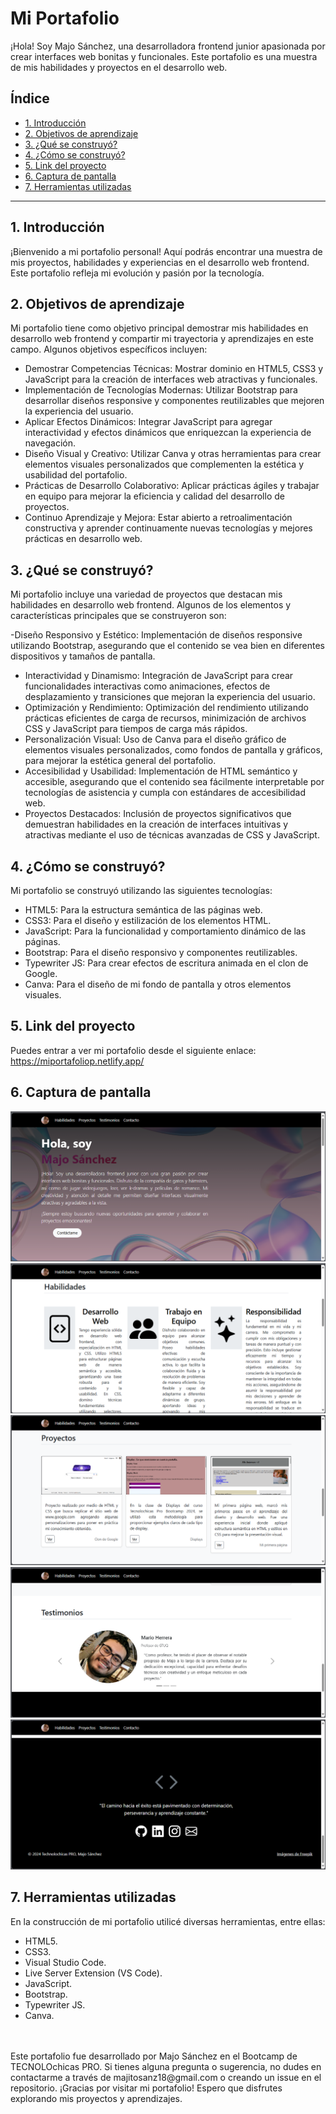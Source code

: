 # Mi Portafolio

¡Hola! Soy Majo Sánchez, una desarrolladora frontend junior apasionada por crear interfaces web bonitas y funcionales. Este portafolio es una muestra de mis habilidades y proyectos en el desarrollo web.

## Índice

* [1. Introducción](https://github.com/MajoSanz/ClonGoogle-b4-g2/blob/main/README.md#1-introducci%C3%B3n)
* [2. Objetivos de aprendizaje](https://github.com/MajoSanz/ClonGoogle-b4-g2/blob/main/README.md#2-objetivos-de-aprendizaje)
* [3. ¿Qué se construyó?](https://github.com/MajoSanz/ClonGoogle-b4-g2/blob/main/README.md#3-qu%C3%A9-se-construy%C3%B3)
* [4. ¿Cómo se construyó?](https://github.com/MajoSanz/ClonGoogle-b4-g2/blob/main/README.md#4-c%C3%B3mo-se-construy%C3%B3)
* [5. Link del proyecto](https://github.com/MajoSanz/ClonGoogle-b4-g2/blob/main/README.md#5-link-del-proyecto)
* [6. Captura de pantalla](https://github.com/MajoSanz/ClonGoogle-b4-g2/blob/main/README.md#6-captura-de-pantalla)
* [7. Herramientas utilizadas](https://github.com/MajoSanz/ClonGoogle-b4-g2/blob/main/README.md#7-herramientas-utilizadas)

****

## 1. Introducción

¡Bienvenido a mi portafolio personal! Aquí podrás encontrar una muestra de mis proyectos, habilidades y experiencias en el desarrollo web frontend. Este portafolio refleja mi evolución y pasión por la tecnología.

## 2. Objetivos de aprendizaje

Mi portafolio tiene como objetivo principal demostrar mis habilidades en desarrollo web frontend y compartir mi trayectoria y aprendizajes en este campo. Algunos objetivos específicos incluyen:

- Demostrar Competencias Técnicas: Mostrar dominio en HTML5, CSS3 y JavaScript para la creación de interfaces web atractivas y funcionales.
- Implementación de Tecnologías Modernas: Utilizar Bootstrap para desarrollar diseños responsive y componentes reutilizables que mejoren la experiencia del usuario.
- Aplicar Efectos Dinámicos: Integrar JavaScript para agregar interactividad y efectos dinámicos que enriquezcan la experiencia de navegación.
- Diseño Visual y Creativo: Utilizar Canva y otras herramientas para crear elementos visuales personalizados que complementen la estética y usabilidad del portafolio.
- Prácticas de Desarrollo Colaborativo: Aplicar prácticas ágiles y trabajar en equipo para mejorar la eficiencia y calidad del desarrollo de proyectos.
- Continuo Aprendizaje y Mejora: Estar abierto a retroalimentación constructiva y aprender continuamente nuevas tecnologías y mejores prácticas en desarrollo web.

## 3. ¿Qué se construyó?

Mi portafolio incluye una variedad de proyectos que destacan mis habilidades en desarrollo web frontend. Algunos de los elementos y características principales que se construyeron son:

-Diseño Responsivo y Estético: Implementación de diseños responsive utilizando Bootstrap, asegurando que el contenido se vea bien en diferentes dispositivos y tamaños de pantalla.
- Interactividad y Dinamismo: Integración de JavaScript para crear funcionalidades interactivas como animaciones, efectos de desplazamiento y transiciones que mejoran la experiencia del usuario.
- Optimización y Rendimiento: Optimización del rendimiento utilizando prácticas eficientes de carga de recursos, minimización de archivos CSS y JavaScript para tiempos de carga más rápidos.
- Personalización Visual: Uso de Canva para el diseño gráfico de elementos visuales personalizados, como fondos de pantalla y gráficos, para mejorar la estética general del portafolio.
- Accesibilidad y Usabilidad: Implementación de HTML semántico y accesible, asegurando que el contenido sea fácilmente interpretable por tecnologías de asistencia y cumpla con estándares de accesibilidad web.
- Proyectos Destacados: Inclusión de proyectos significativos que demuestran habilidades en la creación de interfaces intuitivas y atractivas mediante el uso de técnicas avanzadas de CSS y JavaScript.

## 4. ¿Cómo se construyó?

Mi portafolio se construyó utilizando las siguientes tecnologías:

- HTML5: Para la estructura semántica de las páginas web.
- CSS3: Para el diseño y estilización de los elementos HTML.
- JavaScript: Para la funcionalidad y comportamiento dinámico de las páginas.
- Bootstrap: Para el diseño responsivo y componentes reutilizables.
- Typewriter JS: Para crear efectos de escritura animada en el clon de Google.
- Canva: Para el diseño de mi fondo de pantalla y otros elementos visuales.

## 5. Link del proyecto

Puedes entrar a ver mi portafolio desde el siguiente enlace: https://miportafoliop.netlify.app/

## 6. Captura de pantalla

![Mi Portafolio](Images/MiPortafolio1.png)
![Mi Portafolio](Images/MiPortafolio2.png)
![Mi Portafolio](Images/MiPortafolio3.png)
![Mi Portafolio](Images/MiPortafolio4.png)
![Mi Portafolio](Images/MiPortafolio5.png)

## 7. Herramientas utilizadas

En la construcción de mi portafolio utilicé diversas herramientas, entre ellas:
* HTML5.
* CSS3.
* Visual Studio Code.
* Live Server Extension (VS Code).
* JavaScript.
* Bootstrap.
* Typewriter JS.
* Canva.
  
<br>
<br>
Este portafolio fue desarrollado por Majo Sánchez en el Bootcamp de TECNOLOchicas PRO. Si tienes alguna pregunta o sugerencia, no dudes en contactarme a través de majitosanz18@gmail.com o creando un issue en el repositorio. 
¡Gracias por visitar mi portafolio! Espero que disfrutes explorando mis proyectos y aprendizajes.
